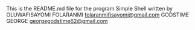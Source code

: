 This is the README.md file for the program Simple Shell written by OLUWAFISAYOMI FOLARANMI <folaranmifisayomi@gmail.com> GODSTIME GEORGE <georgegodstime62@gmail.com>

